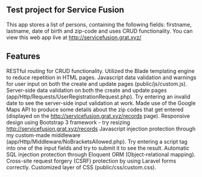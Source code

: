 ## Test project for Service Fusion

This app stores a list of persons, containing the following fields: firstname, lastname, date of birth and zip-code
and uses CRUD functionality.  You can view this web app live at http://servicefusion.grat.xyz/

## Features

RESTful routing for CRUD functionality.
Utilized the Blade templating engine to reduce repetition in HTML pages.
Javascript data validation and warnings for user input on both the create and update pages (public/js/custom.js).
Server-side data validation on both the create and update pages (app/Http/Requests/UserRegistrationRequest.php).  Try entering an invalid date to see the server-side input validation at work.
Made use of the Google Maps API to produce some details about the zip codes that get entered (displayed on the http://servicefusion.grat.xyz/records page).
Responsive design using Bootstrap 3 framework - try resizing http://servicefusion.grat.xyz/records
Javascript injection protection through my custom-made middleware (app/Http/Middleware/NoBracketsAllowed.php).  Try entering a script tag into one of the input fields and try to submit it to see the result.
Automatic SQL injection protection through Eloquent ORM (Object-relational mapping).
Cross-site request forgery (CSRF) protection by using Laravel forms correctly.
Customized layer of CSS (public/css/custom.css).